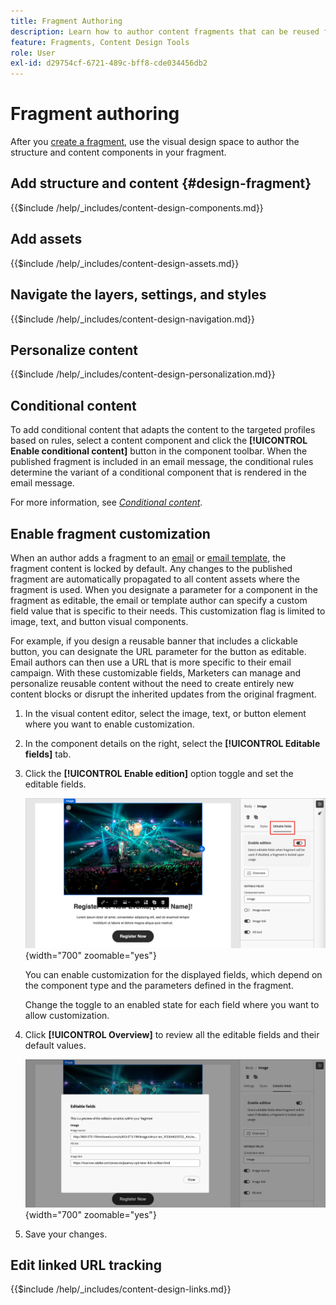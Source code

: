 ```yaml
---
title: Fragment Authoring
description: Learn how to author content fragments that can be reused for your emails and template designs for efficiency and to maintain design and branding standards.
feature: Fragments, Content Design Tools
role: User
exl-id: d29754cf-6721-489c-bff8-cde034456db2
---
```

# Fragment authoring

After you [create a fragment](./fragments.md#create-fragments), use the visual design space to author the structure and content components in your fragment.

## Add structure and content {#design-fragment}

{{$include /help/_includes/content-design-components.md}}

## Add assets

{{$include /help/_includes/content-design-assets.md}}

## Navigate the layers, settings, and styles

{{$include /help/_includes/content-design-navigation.md}}

## Personalize content

{{$include /help/_includes/content-design-personalization.md}}

## Conditional content

To add conditional content that adapts the content to the targeted profiles based on rules, select a content component and click the **[!UICONTROL Enable conditional content]** button in the component toolbar. When the published fragment is included in an email message, the conditional rules determine the variant of a conditional component that is rendered in the email message.

For more information, see [_Conditional content_](../user/content/conditional-content.md).

## Enable fragment customization

When an author adds a fragment to an [email](./email-authoring.md#content-authoring---use-visual-fragments) or [email template](./email-template-authoring.md#content-authoring---use-visual-fragments), the fragment content is locked by default. Any changes to the published fragment are automatically propagated to all content assets where the fragment is used. When you designate a parameter for a component in the fragment as editable, the email or template author can specify a custom field value that is specific to their needs. This customization flag is limited to image, text, and button visual components.

For example, if you design a reusable banner that includes a clickable button, you can designate the URL parameter for the button as editable. Email authors can then use a URL that is more specific to their email campaign. With these customizable fields, Marketers can manage and personalize reusable content without the need to create entirely new content blocks or disrupt the inherited updates from the original fragment. 

1. In the visual content editor, select the image, text, or button element where you want to enable customization.

1. In the component details on the right, select the **[!UICONTROL Editable fields]** tab.

1. Click the **[!UICONTROL Enable edition]** option toggle and set the editable fields.

   ![Enable editable fields for a fragment image component](./assets/fragment-editable-fields-image.png){width="700" zoomable="yes"}

   You can enable customization for the displayed fields, which depend on the component type and the parameters defined in the fragment.

   Change the toggle to an enabled state for each field where you want to allow customization.

1. Click **[!UICONTROL Overview]** to review all the editable fields and their default values.

   ![Review the editable fields and their default values](./assets/fragment-editable-fields-image-overview.png){width="700" zoomable="yes"}

1. Save your changes.

## Edit linked URL tracking

{{$include /help/_includes/content-design-links.md}}
